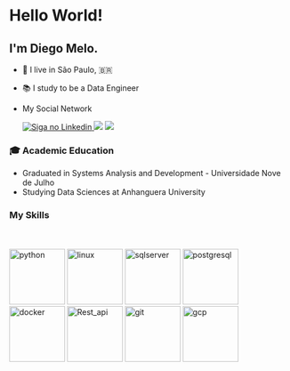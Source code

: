
# Hello World!

## I'm Diego Melo.
- 📍  I live in São Paulo, 🇧🇷
- 📚 I study to be a Data Engineer
- My Social Network
  
  <a style="border-radius= 4px;" href="https://www.linkedin.com/in/diego-jesus-melo/"><img alt="Siga no Linkedin" src="https://img.shields.io/badge/LinkedIn-0077B5?style=for-the-badge&logo=linkedin&logoColor=white"> </a>
  <a style="border-radius= 4px;" href="https://wa.me/5511957866375"> <img src="https://img.shields.io/badge/WhatsApp-25D366?style=for-the-badge&logo=whatsapp&logoColor=white" /></a>
  <a style="border-radius= 4px;" href="mailto:diego-melo@uni9.edu.br"> <img src="https://img.shields.io/badge/Gmail-D14836?style=for-the-badge&logo=gmail&logoColor=white" /></a>


### :mortar_board: Academic Education
- Graduated in Systems Analysis and Development - Universidade Nove de Julho
- Studying Data Sciences at Anhanguera University


### My Skills
<br><br>
<img src="https://user-images.githubusercontent.com/25181517/183423507-c056a6f9-1ba8-4312-a350-19bcbc5a8697.png" alt="python" width="100" height="100" style="max-width:100%" />
<img src="https://github.com/marwin1991/profile-technology-icons/assets/76662862/2481dc48-be6b-4ebb-9e8c-3b957efe69fa" alt="linux" width="100" height="100" style="max-width:100%" />
<img src="https://github.com/marwin1991/profile-technology-icons/assets/19180175/3b371807-db7c-45b4-8720-c0cfc901680a" alt="sqlserver" width="100" height="100" style="max-width:100%;"/>
<img src="https://user-images.githubusercontent.com/25181517/117208740-bfb78400-adf5-11eb-97bb-09072b6bedfc.png" alt="postgresql" width="100" height="100" style="max-width:100%;"/>
<img src="https://user-images.githubusercontent.com/25181517/117207330-263ba280-adf4-11eb-9b97-0ac5b40bc3be.png" alt="docker" width="100" height="100" style="max-width:100%;"/>
<img src="https://user-images.githubusercontent.com/25181517/192107858-fe19f043-c502-4009-8c47-476fc89718ad.png" alt="Rest_api" width="100" style="max-width:100%;"/>
<img src="https://user-images.githubusercontent.com/25181517/192108372-f71d70ac-7ae6-4c0d-8395-51d8870c2ef0.png" alt="git" width="100" style="max-width:100%;"/>
<img src="https://user-images.githubusercontent.com/25181517/183911547-990692bc-8411-4878-99a0-43506cdb69cf.png" alt="gcp" width="100" style="max-width:100%;"/>
